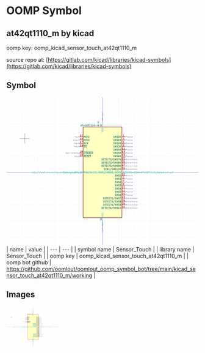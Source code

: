 # OOMP Symbol  
## at42qt1110_m  by kicad  
  
oomp key: oomp_kicad_sensor_touch_at42qt1110_m  
  
source repo at: [https://gitlab.com/kicad/libraries/kicad-symbols](https://gitlab.com/kicad/libraries/kicad-symbols)  
## Symbol  
  
[![working.png](working_600.png)](working.png)  
| name | value | 
| --- | --- | 
| symbol name | Sensor_Touch | 
| library name | Sensor_Touch | 
| oomp key | oomp_kicad_sensor_touch_at42qt1110_m | 
| oomp bot github | https://github.com/oomlout/oomlout_oomp_symbol_bot/tree/main/kicad_sensor_touch_at42qt1110_m/working | 
## Images  
  
[![working.png](working_140.png)](working.png)  
